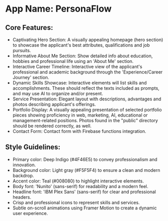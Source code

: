 # **App Name**: PersonaFlow

## Core Features:

- Captivating Hero Section: A visually appealing homepage (hero section) to showcase the applicant's best attributes, qualifications and job pursuits.
- Informative About Me Section: Show detailed info about education, hobbies and professional life using an 'About Me' section.
- Interactive Career Timeline: Interactive view of the applicant's professional and academic background through the 'Experience/Career Journey' section.
- Dynamic Skills Showcase: Interactive elements will list skills and accomplishments. These should reflect the texts included as prompts, and may use AI to organize and/or present.
- Service Presentation: Elegant layout with descriptions, advantages and photos describing applicant's offerings.
- Portfolio Display: A visually appealing presentation of selected portfolio pieces showing proficiency in web, marketing, AI, educational or management-related positions. Photos found in the \"public\" directory should be rendered correctly, as well.
- Contact Form: Contact form with Firebase functions integration.

## Style Guidelines:

- Primary color: Deep Indigo (#4F46E5) to convey professionalism and innovation.
- Background color: Light gray (#F5F5F4) to ensure a clean and modern backdrop.
- Accent color: Teal (#008080) to highlight interactive elements.
- Body font: 'Nunito' (sans-serif) for readability and a modern feel.
- Headline font: 'IBM Plex Sans' (sans-serif) for clear and professional headers.
- Crisp and professional icons to represent skills and services.
- Subtle on-scroll animations using Framer Motion to create a dynamic user experience.
